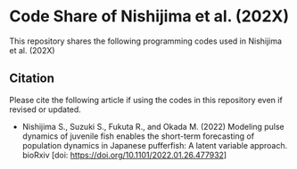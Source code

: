# Code Share of Nishijima et al. (202X)  

This repository shares the following programming codes used in Nishijima et al. (202X)
 

## Citation 
Please cite the following article if using the codes in this repository even if revised or updated.
- Nishijima S., Suzuki S., Fukuta R., and Okada M. (2022) Modeling pulse dynamics of juvenile fish enables the short-term forecasting of population dynamics in Japanese pufferfish: A latent variable approach. bioRxiv [doi: https://doi.org/10.1101/2022.01.26.477932]
